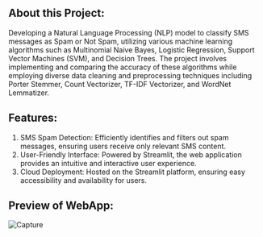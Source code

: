 ## About this Project:
Developing a Natural Language Processing (NLP) model to classify SMS messages as Spam or Not Spam, utilizing various machine learning algorithms such as Multinomial Naive Bayes, Logistic Regression, Support Vector Machines (SVM), and Decision Trees. The project involves implementing and comparing the accuracy of these algorithms while employing diverse data cleaning and preprocessing techniques including Porter Stemmer, Count Vectorizer, TF-IDF Vectorizer, and WordNet Lemmatizer.

## Features:
1. SMS Spam Detection: Efficiently identifies and filters out spam messages, ensuring users receive only relevant SMS content.
2. User-Friendly Interface: Powered by Streamlit, the web application provides an intuitive and interactive user experience.
3. Cloud Deployment: Hosted on the Streamlit platform, ensuring easy accessibility and availability for users.

## Preview of WebApp:
![Capture](https://github.com/kumarlove18/SMS_Spam_Shield/assets/174853186/491688b8-9674-4546-919d-578206fe3f0d)




